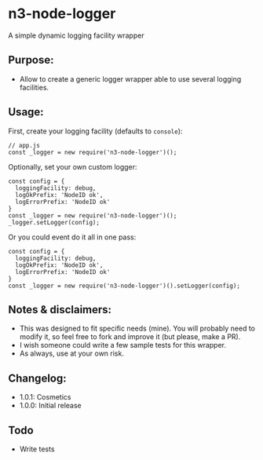# n3-node-logger
A simple dynamic logging facility wrapper

## Purpose:

* Allow to create a generic logger wrapper able to use several logging facilities.

## Usage:

First, create your logging facility (defaults to `console`):
```
// app.js
const _logger = new require('n3-node-logger')();
```

Optionally, set your own custom logger:
```
const config = {
  loggingFacility: debug,
  logOkPrefix: 'NodeID ok',
  logErrorPrefix: 'NodeID ok'
}
const _logger = new require('n3-node-logger')();
_logger.setLogger(config);
```

Or you could event do it all in one pass:
```
const config = {
  loggingFacility: debug,
  logOkPrefix: 'NodeID ok',
  logErrorPrefix: 'NodeID ok'
}
const _logger = new require('n3-node-logger')().setLogger(config);
```


## Notes & disclaimers:
* This was designed to fit specific needs (mine). You will probably need to modify it, so feel free to fork and improve it (but please, make a PR).
* I wish someone could write a few sample tests for this wrapper.
* As always, use at your own risk.

## Changelog:
* 1.0.1: Cosmetics
* 1.0.0: Initial release

## Todo
* Write tests
